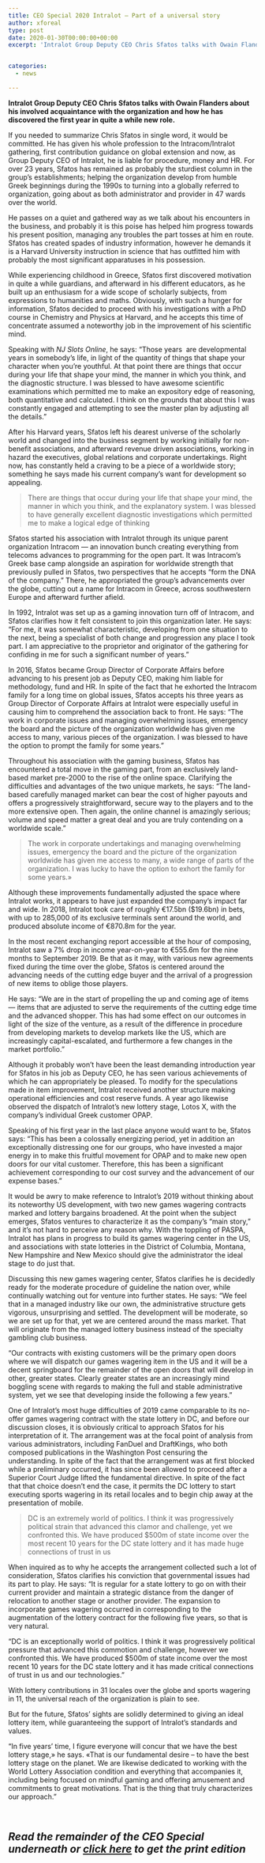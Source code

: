 ```yaml
---
title: CEO Special 2020 Intralot — Part of a universal story
author: xforeal 
type: post
date: 2020-01-30T00:00:00+00:00
excerpt: 'Intralot Group Deputy CEO Chris Sfatos talks with Owain Flanders about his involved acquaintance with the organization and how he has discovered the first year in quite a while new role '


categories:
  - news

---
```

**Intralot Group Deputy CEO Chris Sfatos talks with Owain Flanders about his involved acquaintance with the organization and how he has discovered the first year in quite a while new role.**

If you needed to summarize Chris Sfatos in single word, it would be committed. He has given his whole profession to the Intracom/Intralot gathering, first contribution guidance on global extension and now, as Group Deputy CEO of Intralot, he is liable for procedure, money and HR. For over 23 years, Sfatos has remained as probably the sturdiest column in the group&rsquo;s establishments; helping the organization develop from humble Greek beginnings during the 1990s to turning into a globally referred to organization, going about as both administrator and provider in 47 wards over the world.

He passes on a quiet and gathered way as we talk about his encounters in the business, and probably it is this poise has helped him progress towards his present position, managing any troubles the part tosses at him en route. Sfatos has created spades of industry information, however he demands it is a Harvard University instruction in science that has outfitted him with probably the most significant apparatuses in his possession.

While experiencing childhood in Greece, Sfatos first discovered motivation in quite a while guardians, and afterward in his different educators, as he built up an enthusiasm for a wide scope of scholarly subjects, from expressions to humanities and maths. Obviously, with such a hunger for information, Sfatos decided to proceed with his investigations with a PhD course in Chemistry and Physics at Harvard, and he accepts this time of concentrate assumed a noteworthy job in the improvement of his scientific mind.

Speaking with _NJ Slots Online_, he says: &ldquo;Those years&nbsp; are developmental years in somebody&rsquo;s life, in light of the quantity of things that shape your character when you&rsquo;re youthful. At that point there are things that occur during your life that shape your mind, the manner in which you think, and the diagnostic structure. I was blessed to have awesome scientific examinations which permitted me to make an expository edge of reasoning, both quantitative and calculated. I think on the grounds that about this I was constantly engaged and attempting to see the master plan by adjusting all the details.&rdquo;

After his Harvard years, Sfatos left his dearest universe of the scholarly world and changed into the business segment by working initially for non-benefit associations, and afterward revenue driven associations, working in hazard the executives, global relations and corporate undertakings. Right now, has constantly held a craving to be a piece of a worldwide story; something he says made his current company&rsquo;s want for development so appealing.

> There are things that occur during your life that shape your mind, the manner in which you think, and the explanatory system. I was blessed to have generally excellent diagnostic investigations which permitted me to make a logical edge of thinking

Sfatos started his association with Intralot through its unique parent organization Intracom &#8212; an innovation bunch creating everything from telecoms advances to programming for the open part. It was Intracom&rsquo;s Greek base camp alongside an aspiration for worldwide strength that previously pulled in Sfatos, two perspectives that he accepts &ldquo;form the DNA of the company.&rdquo; There, he appropriated the group&rsquo;s advancements over the globe, cutting out a name for Intracom in Greece, across southwestern Europe and afterward further afield.

In 1992, Intralot was set up as a gaming innovation turn off of Intracom, and Sfatos clarifies how it felt consistent to join this organization later. He says: &ldquo;For me, it was somewhat characteristic, developing from one situation to the next, being a specialist of both change and progression any place I took part. I am appreciative to the proprietor and originator of the gathering for confiding in me for such a significant number of years.&rdquo;

In 2016, Sfatos became Group Director of Corporate Affairs before advancing to his present job as Deputy CEO, making him liable for methodology, fund and HR. In spite of the fact that he exhorted the Intracom family for a long time on global issues, Sfatos accepts his three years as Group Director of Corporate Affairs at Intralot were especially useful in causing him to comprehend the association back to front. He says: &ldquo;The work in corporate issues and managing overwhelming issues, emergency the board and the picture of the organization worldwide has given me access to many, various pieces of the organization. I was blessed to have the option to prompt the family for some years.&rdquo;

Throughout his association with the gaming business, Sfatos has encountered a total move in the gaming part, from an exclusively land-based market pre-2000 to the rise of the online space. Clarifying the difficulties and advantages of the two unique markets, he says: &ldquo;The land-based carefully managed market can bear the cost of higher payouts and offers a progressively straightforward, secure way to the players and to the more extensive open. Then again, the online channel is amazingly serious; volume and speed matter a great deal and you are truly contending on a worldwide scale.&rdquo;

<blockquote class="right">
  <p>
    The work in corporate undertakings and managing overwhelming issues, emergency the board and the picture of the organization worldwide has given me access to many, a wide range of parts of the organization. I was lucky to have the option to exhort the family for some years.&#187;
  </p>
</blockquote>

Although these improvements fundamentally adjusted the space where Intralot works, it appears to have just expanded the company&rsquo;s impact far and wide. In 2018, Intralot took care of roughly &euro;17.5bn ($19.6bn) in bets, with up to 285,000 of its exclusive terminals sent around the world, and produced absolute income of &euro;870.8m for the year.

In the most recent exchanging report accessible at the hour of composing, Intralot saw a 7&percnt; drop in income year-on-year to &euro;555.6m for the nine months to September 2019. Be that as it may, with various new agreements fixed during the time over the globe, Sfatos is centered around the advancing needs of the cutting edge buyer and the arrival of a progression of new items to oblige those players.

He says: &ldquo;We are in the start of propelling the up and coming age of items &#8212; items that are adjusted to serve the requirements of the cutting edge time and the advanced shopper. This has had some effect on our outcomes in light of the size of the venture, as a result of the difference in procedure from developing markets to develop markets like the US, which are increasingly capital-escalated, and furthermore a few changes in the market portfolio.&rdquo;

Although it probably won&#8217;t have been the least demanding introduction year for Sfatos in his job as Deputy CEO, he has seen various achievements of which he can appropriately be pleased. To modify for the speculations made in item improvement, Intralot received another structure making operational efficiencies and cost reserve funds. A year ago likewise observed the dispatch of Intralot&rsquo;s new lottery stage, Lotos X, with the company&rsquo;s individual Greek customer OPAP.

Speaking of his first year in the last place anyone would want to be, Sfatos says: &ldquo;This has been a colossally energizing period, yet in addition an exceptionally distressing one for our groups, who have invested a major energy in to make this fruitful movement for OPAP and to make new open doors for our vital customer. Therefore, this has been a significant achievement corresponding to our cost survey and the advancement of our expense bases.&rdquo;

It would be awry to make reference to Intralot&rsquo;s 2019 without thinking about its noteworthy US development, with two new games wagering contracts marked and lottery bargains broadened. At the point when the subject emerges, Sfatos ventures to characterize it as the company&rsquo;s &ldquo;main story,&rdquo; and it&rsquo;s not hard to perceive any reason why. With the toppling of PASPA, Intralot has plans in progress to build its games wagering center in the US, and associations with state lotteries in the District of Columbia, Montana, New Hampshire and New Mexico should give the administrator the ideal stage to do just that.

Discussing this new games wagering center, Sfatos clarifies he is decidedly ready for the moderate procedure of guideline the nation over, while continually watching out for venture into further states. He says: &ldquo;We feel that in a managed industry like our own, the administrative structure gets vigorous, unsurprising and settled. The development will be moderate, so we are set up for that, yet we are centered around the mass market. That will originate from the managed lottery business instead of the specialty gambling club business.

&ldquo;Our contracts with existing customers will be the primary open doors where we will dispatch our games wagering item in the US and it will be a decent springboard for the remainder of the open doors that will develop in other, greater states. Clearly greater states are an increasingly mind boggling scene with regards to making the full and stable administrative system, yet we see that developing inside the following a few years.&rdquo;

One of Intralot&rsquo;s most huge difficulties of 2019 came comparable to its no-offer games wagering contract with the state lottery in DC, and before our discussion closes, it is obviously critical to approach Sfatos for his interpretation of it. The arrangement was at the focal point of analysis from various administrators, including FanDuel and DraftKings, who both composed publications in the Washington Post censuring the understanding. In spite of the fact that the arrangement was at first blocked while a preliminary occurred, it has since been allowed to proceed after a Superior Court Judge lifted the fundamental directive. In spite of the fact that that choice doesn&#8217;t end the case, it permits the DC lottery to start executing sports wagering in its retail locales and to begin chip away at the presentation of mobile.&nbsp;

> DC is an extremely world of politics. I think it was progressively political strain that advanced this clamor and challenge, yet we confronted this. We have produced $500m of state income over the most recent 10 years for the DC state lottery and it has made huge connections of trust in us

When inquired as to why he accepts the arrangement collected such a lot of consideration, Sfatos clarifies his conviction that governmental issues had its part to play. He says: &ldquo;It is regular for a state lottery to go on with their current provider and maintain a strategic distance from the danger of relocation to another stage or another provider. The expansion to incorporate games wagering occurred in corresponding to the augmentation of the lottery contract for the following five years, so that is very natural.

&ldquo;DC is an exceptionally world of politics. I think it was progressively political pressure that advanced this commotion and challenge, however we confronted this. We have produced $500m of state income over the most recent 10 years for the DC state lottery and it has made critical connections of trust in us and our technologies.&rdquo;

With lottery contributions in 31 locales over the globe and sports wagering in 11, the universal reach of the organization is plain to see.

But for the future, Sfatos&rsquo; sights are solidly determined to giving an ideal lottery item, while guaranteeing the support of Intralot&rsquo;s standards and values.

&ldquo;In five years&#8217; time, I figure everyone will concur that we have the best lottery stage,&#187; he says. &#171;That is our fundamental desire &ndash; to have the best lottery stage on the planet. We are likewise dedicated to working with the World Lottery Association condition and everything that accompanies it, including being focused on mindful gaming and offering amusement and commitments to great motivations. That is the thing that truly characterizes our approach.&rdquo;

&nbsp;

<h2 style="line-tallness: 40px;">
  <em><strong>Read the remainder of the CEO Special underneath or <a href="#">click here</a> to get the print edition</strong></em>
</h2>

<div class="videoWrapper">
</div>